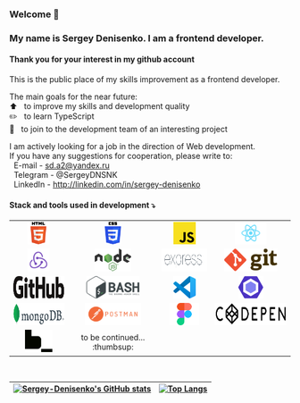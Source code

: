 ### Welcome 👋
### My name is Sergey Denisenko. I am a frontend developer.

#### Thank you for your interest in my github account
<!--
Это публичное место моего развития как фронтэнд разработчика. 

Основные цели на ближайшее время:  
:arrow_up: &nbsp; повысить свой уровень и качество разработки  
:pencil2: &nbsp; bpexbnm TypeScript  
:muscle: &nbsp; к команде разработчиков интересного проекта  
-->
This is the public place of my skills improvement as a frontend developer.

The main goals for the near future:  
:arrow_up: &nbsp; to improve my skills and development quality  
:pencil2: &nbsp; to learn TypeScript  
:muscle: &nbsp; to join to the development team of an interesting project

I am actively looking for a job in the direction of Web development.  
If you have any suggestions for cooperation, please write to:  
&nbsp; E-mail - sd.a2@yandex.ru  
&nbsp; Telegram - @SergeyDNSNK  
&nbsp; LinkedIn - http://linkedin.com/in/sergey-denisenko  


<!--
Stack and tools used in development:  
:white_check_mark: &nbsp; HTML  
:white_check_mark: &nbsp; CSS  
:white_check_mark: &nbsp; JS  
:white_check_mark: &nbsp; React  
:white_check_mark: &nbsp; Node.js  
:white_check_mark: &nbsp; express.js  
:white_check_mark: &nbsp; Git  
:white_check_mark: &nbsp; GitHub  
:white_check_mark: &nbsp; Bash  
:white_check_mark: &nbsp; Visual Studio Code  
:white_check_mark: &nbsp; ESLint  
:white_check_mark: &nbsp; Mongo DB  
:white_check_mark: &nbsp; Postman  
:white_check_mark: &nbsp; CodePen  
:white_check_mark: &nbsp; Figma  
-->

#### Stack and tools used in development :arrow_heading_down:
<table>
  <tr>
    <td style="pointer-events:none" align="center"><img src="./images/HTML5_logo_and_wordmark.svg" height="40px" alt="HTML"></td>
    <td align="center"><img src="./images/CSS3_logo_and_wordmark.svg" height="40px" alt="CSS"></td>
    <td style="pointer-events:none" align="center"><img src="./images/Unofficial_JavaScript_logo_2.svg" height="40px" alt="JS"></td>
    <td align="center"><img src="./images/React-icon.svg" height="40px" alt="React"></td>
  </tr>
  <tr>
    <td align="center"><img src="./images/redux.svg" height="40px" alt="Redux"></td>   
    <td align="center"><img src="./images/Node.js_logo.svg" height="40px" alt="Node.js"></td>
    <td align="center"><img src="./images/Expressjs.png" height="40px" alt="Express.js"></td>
    <td align="center"><img src="./images/Git-logo.svg" height="40px" alt="Git"></td>
  </tr>
  <tr>
    <td align="center"><img src="./images/GitHub_logo_2013.svg" height="40px" alt="GitHub"></td>
    <td align="center"><img src="./images/Gnu-bash-logo.svg" height="40px" alt="Bash"></td>
    <td align="center"><img src="./images/Visual_Studio_Code_1.35_icon.svg" height="40px" alt="Visual Studio Code"></td>
    <td align="center"><img src="./images/ESLint_logo.svg" height="40px" alt="ESLint"></td>
  </tr>
  <tr>
    <td align="center"><img src="./images/MongoDB_Logo.svg" height="40px" alt="MongoDB"></td>
    <td align="center"><img src="./images/Postman_logo.png" height="40px" alt="Postman"></td>
    <td align="center"><img src="./images/Figma-1-logo.png" height="40px" alt="Figma"></td>
    <td align="center"><img src="./images/Codepen-Black-Large.png" height="40px" alt="Codepen"></td>
  </tr>
  <tr>
  <td align="center"><img src="./images/Logo_BEM.png" height="40px" alt="BEM"></td>
  <td align="center">to be continued... :thumbsup:</td>
</tr>
</table>

<!--
| <img src="./images/HTML5_logo_and_wordmark.svg" height="40px" alt="HTML"> | <img src="./images/CSS3_logo_and_wordmark.svg" height="40px" alt="CSS"> | <img src="./images/Unofficial_JavaScript_logo_2.svg" height="40px" alt="JS"> | <img src="./images/React-icon.svg" height="40px" alt="React"> |
| - | - | - | - |
| <img src="./images/redux.svg" height="40px" alt="Redux"> | <img src="./images/Node.js_logo.svg" height="40px" alt="Node.js"> | <img src="./images/Expressjs.png" height="40px" alt="Express.js"> | <img src="./images/Git-logo.svg" height="40px" alt="Git"> |
| <img src="./images/GitHub_logo_2013.svg" height="40px" alt="GitHub"> | <img src="./images/Gnu-bash-logo.svg" height="40px" alt="Bash"> |
| <p style="display: block; margin: 0 auto"><img src="./images/Visual_Studio_Code_1.35_icon.svg" height="40px" alt="Visual Studio Code"></p> | <img src="./images/ESLint_logo.svg" height="40px" alt="ESLint"> | <img src="./images/MongoDB_Logo.svg" height="40px" alt="MongoDB"> | <img src="./images/Codepen-Black-Large.png" height="40px" alt="Codepen"> |
| <img src="./images/Postman_logo.png" height="40px" alt="Postman">  | <img src="./images/Figma-1-logo.png" height="40px" alt="Figma"> | - | to be continued... |

| HTML | CSS | JS | React | Node.js | express.js |
| - | - | - | - | - | - |
| Git | GitHub | Bash | Visual Studio Code | ESLint | ESLint|
-->
&nbsp;  

| [![Sergey-Denisenko's GitHub stats](https://github-readme-stats.vercel.app/api?username=Sergey-Denisenko&show_icons=1&hide=issues,contribs)](https://github.com/Sergey-Denisenko/github-readme-stats) | [![Top Langs](https://github-readme-stats.vercel.app/api/top-langs/?username=Sergey-Denisenko&layout=compact)](https://github.com/Sergey-Denisenko/github-readme-stats) |
| - | - |

<!--
[![Sergey-Denisenko's GitHub stats](https://github-readme-stats.vercel.app/api?username=Sergey-Denisenko&show_icons=1&hide=issues,contribs)](https://github.com/Sergey-Denisenko/github-readme-stats)
-->
<!--
[![Top Langs](https://github-readme-stats.vercel.app/api/top-langs/?username=Sergey-Denisenko&layout=compact)](https://github.com/Sergey-Denisenko/github-readme-stats)
-->
<!--
[![Top Langs](https://github-readme-stats.vercel.app/api/top-langs/?username=Sergey-Denisenko)](https://github.com/Sergey-Denisenko/github-readme-stats)
-->

<!--
**Sergey-Denisenko/Sergey-Denisenko** is a ✨ _special_ ✨ repository because its `README.md` (this file) appears on your GitHub profile.

Here are some ideas to get you started:

- 🔭 I’m currently working on ...
- 🌱 I’m currently learning ...
- 👯 I’m looking to collaborate on ...
- 🤔 I’m looking for help with ...
- 💬 Ask me about ...
- 📫 How to reach me: ...
- 😄 Pronouns: ...
- ⚡ Fun fact: ...
-->
